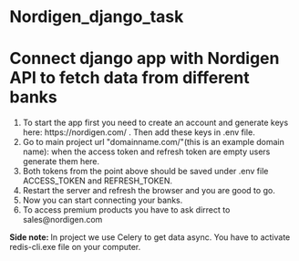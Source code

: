 # Nordigen_django_task
<h1>Connect django app with Nordigen API to fetch data from different banks</h2>
<ol>
  <li>To start the app first you need to create an account and generate keys here: https://nordigen.com/ . Then add these keys in .env file.</li>
  <li>Go to main project url "domainname.com/"(this is an example domain name): when the access token and refresh token are empty users generate them here.</li>
  <li>Both tokens from the point above should be saved under .env file ACCESS_TOKEN and REFRESH_TOKEN.</li>
  <li>Restart the server and refresh the browser and you are good to go.</li>
  <li>Now you can start connecting your banks.</li>
  <li>To access premium products you have to ask dirrect to sales@nordigen.com</li>
</ol>
<p><b>Side note: </b>In project we use Celery to get data async. You have to activate redis-cli.exe file on your computer.</p>
